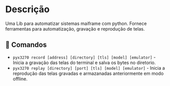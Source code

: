 # Descrição
Uma Lib para automatizar sistemas maiframe com python.
Fornece ferramentas para automatização, gravação e reprodução de telas.

## :bookmark_tabs: Comandos

* `pyx3270 record [address] [directory] [tls] [model] [emulator]` - Inicia a gravação das telas do terminal e salva os bytes no diretorio.
* `pyx3270 replay [directory] [port] [tls] [model] [emulator]` - Inicia a reprodução das telas gravadas e armazanadas anteriormente em modo offline.

